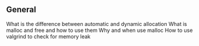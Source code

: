 ## General
What is the difference between automatic and dynamic allocation
What is malloc and free and how to use them
Why and when use malloc
How to use valgrind to check for memory leak
